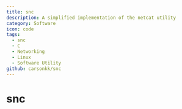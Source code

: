 ```yaml
---
title: snc
description: A simplified implementation of the netcat utility
category: Software
icon: code
tags:
  - snc
  - C
  - Networking
  - Linux
  - Software Utility
github: carsonkk/snc
---
```


# snc